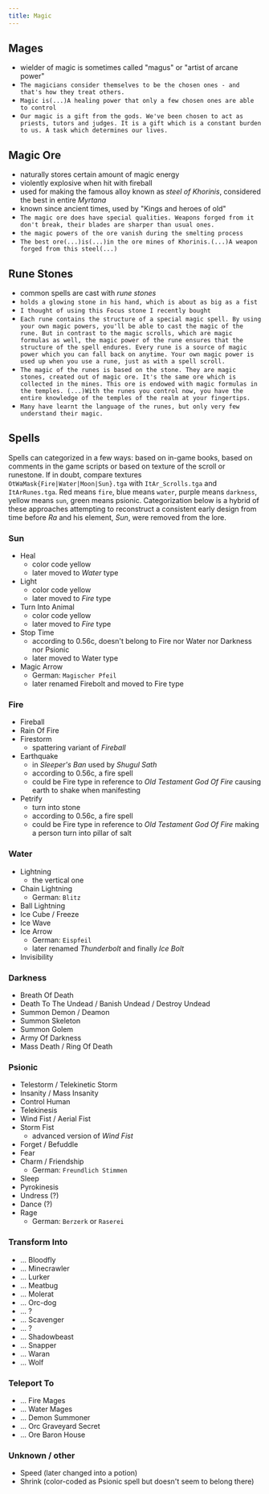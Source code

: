 ```yaml
---
title: Magic
---
```


## Mages
- wielder of magic is sometimes called "magus" or "artist of arcane power"
- `The magicians consider themselves to be the chosen ones - and that's how they treat others.`
- `Magic is(...)A healing power that only a few chosen ones are able to control`
- `Our magic is a gift from the gods. We've been chosen to act as priests, tutors and judges. It is a gift which is a constant burden to us. A task which determines our lives.`

## Magic Ore
- naturally stores certain amount of magic energy
- violently explosive when hit with fireball
- used for making the famous alloy known as _steel of Khorinis_, considered the best in entire _Myrtana_
- known since ancient times, used by "Kings and heroes of old"
- `The magic ore does have special qualities. Weapons forged from it don't break, their blades are sharper than usual ones.`
- `the magic powers of the ore vanish during the smelting process`
- `The best ore(...)is(...)in the ore mines of Khorinis.(...)A weapon forged from this steel(...)`

## Rune Stones
- common spells are cast with _rune stones_
- `holds a glowing stone in his hand, which is about as big as a fist`
- `I thought of using this Focus stone I recently bought`
- `Each rune contains the structure of a special magic spell. By using your own magic powers, you'll be able to cast the magic of the rune. But in contrast to the magic scrolls, which are magic formulas as well, the magic power of the rune ensures that the structure of the spell endures. Every rune is a source of magic power which you can fall back on anytime. Your own magic power is used up when you use a rune, just as with a spell scroll.`
- `The magic of the runes is based on the stone. They are magic stones, created out of magic ore. It's the same ore which is collected in the mines. This ore is endowed with magic formulas in the temples. (...)With the runes you control now, you have the entire knowledge of the temples of the realm at your fingertips.`
- `Many have learnt the language of the runes, but only very few understand their magic.`

## Spells
Spells can categorized in a few ways: based on in-game books, based on comments in the game scripts or based on texture of the scroll or runestone. If in doubt, compare textures `OtWaMask{Fire|Water|Moon|Sun}.tga` with `ItAr_Scrolls.tga` and `ItArRunes.tga`. Red means `fire`, blue means `water`, purple means `darkness`, yellow means `sun`, green means psionic. Categorization below is a hybrid of these approaches attempting to reconstruct a consistent early design from time before _Ra_ and his element, _Sun_, were removed from the lore.

### Sun
- Heal
  - color code yellow
  - later moved to _Water_ type
- Light
  - color code yellow
  - later moved to _Fire_ type
- Turn Into Animal
  - color code yellow
  - later moved to _Fire_ type
- Stop Time
  - according to 0.56c, doesn't belong to Fire nor Water nor Darkness nor Psionic
  - later moved to Water type
- Magic Arrow
  - German: `Magischer Pfeil`
  - later renamed Firebolt and moved to Fire type

### Fire
- Fireball
- Rain Of Fire
- Firestorm
  - spattering variant of _Fireball_
- Earthquake
  - in _Sleeper's Ban_ used by _Shugul Sath_
  - according to 0.56c, a fire spell
  - could be Fire type in reference to _Old Testament God Of Fire_ causing earth to shake when manifesting
- Petrify
  - turn into stone
  - according to 0.56c, a fire spell
  - could be Fire type in reference to _Old Testament God Of Fire_ making a person turn into pillar of salt

### Water
- Lightning
  - the vertical one
- Chain Lightning
  - German: `Blitz`
- Ball Lightning
- Ice Cube / Freeze
- Ice Wave
- Ice Arrow
  - German: `Eispfeil`
  - later renamed _Thunderbolt_ and finally _Ice Bolt_
- Invisibility
 
### Darkness
- Breath Of Death
- Death To The Undead / Banish Undead / Destroy Undead
- Summon Demon / Deamon
- Summon Skeleton
- Summon Golem
- Army Of Darkness
- Mass Death / Ring Of Death

### Psionic
- Telestorm / Telekinetic Storm
- Insanity / Mass Insanity
- Control Human
- Telekinesis
- Wind Fist / Aerial Fist
- Storm Fist
  - advanced version of _Wind Fist_
- Forget / Befuddle
- Fear
- Charm / Friendship
  - German: `Freundlich Stimmen`
- Sleep
- Pyrokinesis
- Undress (?)
- Dance (?)
- Rage
  - German: `Berzerk` or `Raserei`

### Transform Into
- ... Bloodfly
- ... Minecrawler
- ... Lurker
- ... Meatbug
- ... Molerat
- ... Orc-dog
- ... ?
- ... Scavenger
- ... ?
- ... Shadowbeast
- ... Snapper
- ... Waran
- ... Wolf

### Teleport To
- ... Fire Mages
- ... Water Mages
- ... Demon Summoner
- ... Orc Graveyard Secret
- ... Ore Baron House

### Unknown / other
- Speed (later changed into a potion)
- Shrink (color-coded as Psionic spell but doesn't seem to belong there)
